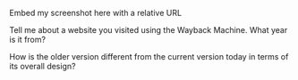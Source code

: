 Embed my screenshot here with a relative URL

Tell me about a website you visited using the Wayback Machine. What year is it from?

How is the older version different from the current version today in terms of its overall design?
